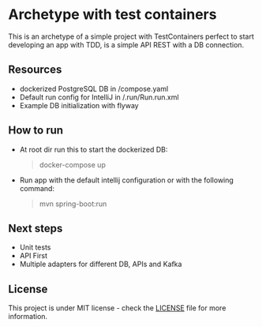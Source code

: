 # Archetype with test containers
This is an archetype of a simple project with TestContainers perfect to start
developing an app with TDD, is a simple API REST with a DB connection.

## Resources
- dockerized PostgreSQL DB in /compose.yaml
- Default run config for IntelliJ in /.run/Run.run.xml
- Example DB initialization with flyway

## How to run
- At root dir run this to start the dockerized DB:
  > docker-compose up
- Run app with the default intellij configuration or with the following command:
  > mvn spring-boot:run

## Next steps
- Unit tests
- API First
- Multiple adapters for different DB, APIs and Kafka

## License
This project is under MIT license - check the [LICENSE](./LICENSE) file for more information.